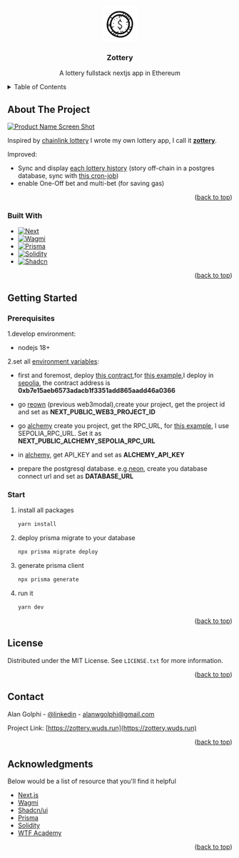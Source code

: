 <a id="readme-top"></a>

<div align="center">
  <a href="https://github.com/AlanGolphi/zottery">
    <img src="app/favicon-96.png" alt="Logo" width="80" height="80">
  </a>

  <h3 align="center">Zottery</h3>

  <p align="center">
    A lottery fullstack nextjs app in Ethereum
  </p>
</div>



<!-- TABLE OF CONTENTS -->
<details>
  <summary>Table of Contents</summary>
  <ol>
    <li>
      <a href="#about-the-project">About The Project</a>
      <ul>
        <li><a href="#built-with">Built With</a></li>
      </ul>
    </li>
    <li>
      <a href="#getting-started">Getting Started</a>
      <ul>
        <li><a href="#prerequisites">Prerequisites</a></li>
        <li><a href="#installation">Installation</a></li>
      </ul>
    </li>
    <li><a href="#usage">Usage</a></li>
    <li><a href="#roadmap">Roadmap</a></li>
    <li><a href="#contributing">Contributing</a></li>
    <li><a href="#license">License</a></li>
    <li><a href="#contact">Contact</a></li>
    <li><a href="#acknowledgments">Acknowledgments</a></li>
  </ol>
</details>



<!-- ABOUT THE PROJECT -->
## About The Project

[![Product Name Screen Shot][product-screenshot]](https://zottery.wuds.run)

Inspired by [chainlink lottery](https://github.com/Cyfrin/foundry-smart-contract-lottery-cu)  I wrote my own lottery app, I call it [**zottery**](https://zottery.wuds.run).  

Improved:  
* Sync and display [each lottery history](https://zottery.wuds.run/history) (story off-chain in a postgres database, sync with [this cron-job](app/jobs/update-raffle/route.ts))  
* enable One-Off bet and multi-bet (for saving gas)

<p align="right">(<a href="#readme-top">back to top</a>)</p>



### Built With

* [![Next][Next.js]][Next-url]
* [![Wagmi][Wagmi]][Wagmi-url]
* [![Prisma][Prisma]][Prisma-url]
* [![Solidity][Solidity]][Solidity-url]
* [![Shadcn][Shadcn]][Shadcn-url]

<p align="right">(<a href="#readme-top">back to top</a>)</p>



<!-- GETTING STARTED -->
## Getting Started


### Prerequisites

1.develop environment: 

* nodejs 18+


2.set all [environment variables](.env.example):  

* first and foremost, deploy [this contract](./hardhat-contracts/contracts/MyRaffle.sol),for [this example](https://zottery.wuds.run),I deploy in [sepolia](https://sepolia.etherscan.io/address/0xb7e15aeb6573adacb1f3351add865aadd46a0366), the contract address is **0xb7e15aeb6573adacb1f3351add865aadd46a0366**

* go [reown](https://cloud.reown.com/) (previous web3modal),create your project, get the project id and set as **NEXT_PUBLIC_WEB3_PROJECT_ID**

* go [alchemy](https://dashboard.alchemy.com/) create you project, get the RPC_URL, for [this example](https://zottery.wuds.run), I use SEPOLIA_RPC_URL. Set it as **NEXT_PUBLIC_ALCHEMY_SEPOLIA_RPC_URL**
  
* in [alchemy](https://dashboard.alchemy.com/), get API_KEY and set as **ALCHEMY_API_KEY**

* prepare the postgresql database. e.g.[neon](https://neon.tech/), create you database connect url and set as **DATABASE_URL**


### Start
1. install all packages
   ```sh
   yarn install
   ```

2. deploy prisma migrate to your database
   ```sh
   npx prisma migrate deploy
   ```
3. generate prisma client
   ```sh
   npx prisma generate
   ```
4. run it
   ```sh
   yarn dev
   ```

<p align="right">(<a href="#readme-top">back to top</a>)</p>


<!-- LICENSE -->
## License

Distributed under the MIT License. See `LICENSE.txt` for more information.

<p align="right">(<a href="#readme-top">back to top</a>)</p>


<!-- CONTACT -->
## Contact

Alan Golphi - [@linkedin](https://www.linkedin.com/in/golphi-alan-b1607828a/) - alanwgolphi@gmail.com

Project Link: [https://zottery.wuds.run](https://zottery.wuds.run)

<p align="right">(<a href="#readme-top">back to top</a>)</p>


<!-- ACKNOWLEDGMENTS -->
## Acknowledgments

Below would be a list of resource that you'll find it helpful

* [Next.js](https://nextjs.org/docs)
* [Wagmi](https://wagmi.sh/react/getting-started)
* [Shadcn/ui](https://ui.shadcn.com/docs)
* [Prisma](https://www.prisma.io/docs)
* [Solidity](https://soliditylang.org/)
* [WTF Academy](https://www.wtf.academy/)

<p align="right">(<a href="#readme-top">back to top</a>)</p>

[product-screenshot]: https://pandora.wuds.run/images/241110-LVYYfath1f.png
[Next.js]: https://img.shields.io/badge/next.js-fff?style=for-the-badge&logo=nextdotjs&logoColor=%23000000
[Next-url]: https://nextjs.org/
[Wagmi]: https://img.shields.io/badge/wagmi-fff?style=for-the-badge&logo=wagmi&logoColor=%23000000
[Wagmi-url]: https://wagmi.sh/
[Prisma]: https://img.shields.io/badge/prisma-fff?style=for-the-badge&logo=prisma&logoColor=%232D3748
[Prisma-url]: https://www.prisma.io/docs
[Solidity]: https://img.shields.io/badge/solidity-fff?style=for-the-badge&logo=solidity&logoColor=%23363636
[Solidity-url]: https://soliditylang.org/
[Shadcn]: https://img.shields.io/badge/shadcn%2Fui-fff?style=for-the-badge&logo=shadcnui&logoColor=%23000000
[Shadcn-url]:https://ui.shadcn.com/docs
